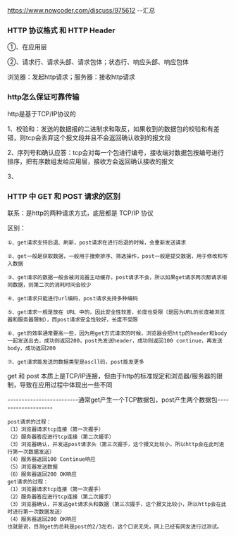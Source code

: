 https://www.nowcoder.com/discuss/975612   --汇总


### HTTP 协议格式 和 HTTP Header

①、在应用层

②、请求行、请求头部、请求包体；状态行、响应头部、响应包体

浏览器：发起http请求；服务器：接收http请求




### http怎么保证可靠传输

http是基于TCP/IP协议的

1、校验和：发送的数据报的二进制求和取反，如果收到的数据包的校验和有差错，则tcp会丢弃这个报文段并且不会返回确认收到的报文段

2、序列号和确认应答：tcp会对每一个包进行编号，接收端对数据包按编号进行排序，把有序数组发给应用层，接收方会返回确认接收的报文

3、










### HTTP 中 GET 和 POST 请求的区别

联系：是http的两种请求方式，底层都是 TCP/IP 协议

区别：
```
①、get请求支持后退、刷新，post请求在进行后退的时候，会重新发送请求

②、get一般是获取数据，一般用于搜索排序、筛选操作，post一般是提交数据，用于修改和写入数据

③、get请求的数据一般会被浏览器主动缓存，post请求不会，所以如果get请求两次都请求相同数据，则第二次的消耗时间会较少

④、get请求只能进行url编码，post请求支持多种编码

⑤、get请求一般是放在 URL 中的，因此安全性较差，长度也受限（是因为URL的长度被浏览器和服务器限制），而post请求安全性较好，长度不受限

⑥、get的效率通常要高一些，因为用get方式请求的时候，浏览器会把http的header和body一起发送出去，成功则返回200，post先发送header，成功则返回100 continue，再发送body，成功返回200

⑦、get请求能发送的数据类型是ascll码，post能发更多

```
get 和 post 本质上是TCP/IP连接，但由于http的标准规定和浏览器/服务器的限制，导致在应用过程中体现出一些不同


-------------------------通常get产生一个TCP数据包，post产生两个数据包--------------------
```
post请求的过程：
（1）浏览器请求tcp连接（第一次握手）
（2）服务器答应进行tcp连接（第二次握手）
（3）浏览器确认，并发送post请求头（第三次握手，这个报文比较小，所以http会在此时进行第一次数据发送）
（4）服务器返回100 Continue响应
（5）浏览器发送数据
（6）服务器返回200 OK响应
get请求的过程：
（1）浏览器请求tcp连接（第一次握手）
（2）服务器答应进行tcp连接（第二次握手）
（3）浏览器确认，并发送get请求头和数据（第三次握手，这个报文比较小，所以http会在此时进行第一次数据发送）
（4）服务器返回200 OK响应
也就是说，目测get的总耗是post的2/3左右，这个口说无凭，网上已经有网友进行过测试。

```


